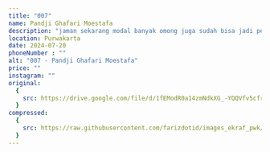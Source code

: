 ```yaml
---
title: "007"
name: Pandji Ghafari Moestafa
description: "jaman sekarang modal banyak omong juga sudah bisa jadi pemimpin, cuma bermodal mulut tanpa mata untuk melihat realita dan telinga untuk mendengar suara rakyat"
location: Purwakarta
date: 2024-07-20
phoneNumber : ""
alt: "007 - Pandji Ghafari Moestafa"
price: ""
instagram: ""
original:
  {
    src: https://drive.google.com/file/d/1fEModR0a14zmNdkXG_-YQQVfv5cfr2yL/view?usp=sharing,
  }
compressed:
  {
    src: https://raw.githubusercontent.com/farizdotid/images_ekraf_pwk/main/teraspendopocoffee/007.jpg,
  }
---
```

